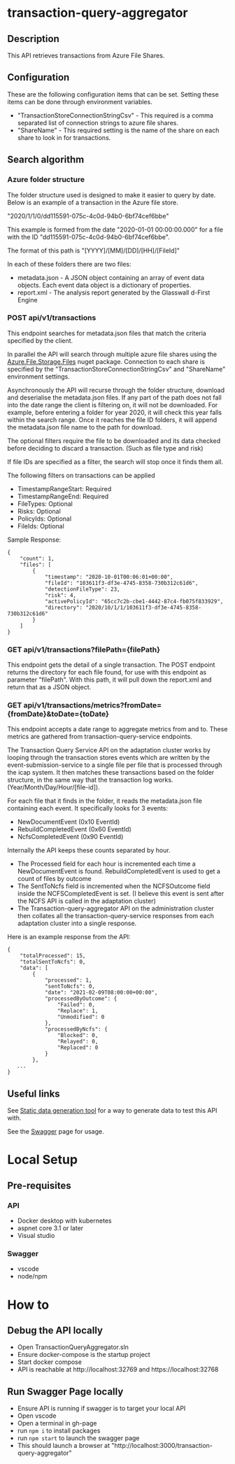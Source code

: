 # transaction-query-aggregator

## Description 

This API retrieves transactions from Azure File Shares. 

## Configuration

These are the following configuration items that can be set. Setting these items can be done through environment variables.

- "TransactionStoreConnectionStringCsv" - This required is a comma separated list of connection strings to azure file shares.
- "ShareName" - This required setting is the name of the share on each share to look in for transactions.

## Search algorithm 

### Azure folder structure

The folder structure used is designed to make it easier to query by date. Below is an example of a transaction in the Azure file store.

"2020/1/1/0/dd115591-075c-4c0d-94b0-6bf74cef6bbe"

This example is formed from the date "2020-01-01 00:00:00.000" for a file with the ID "dd115591-075c-4c0d-94b0-6bf74cef6bbe".

The format of this path is "[YYYY]/[MM]/[DD]/[HH]/[FileId]"

In each of these folders there are two files:

- metadata.json - A JSON object containing an array of event data objects. Each event data object is a dictionary of properties.
- report.xml - The analysis report generated by the Glasswall d-First Engine

### POST api/v1/transactions

This endpoint searches for metadata.json files that match the criteria specified by the client.

In parallel the API will search through multiple azure file shares using the [Azure.File.Storage.Files](https://docs.microsoft.com/en-us/dotnet/api/microsoft.azure.storage.file?view=azure-dotnet-legacy) nuget package. Connection to each share is specified by the "TransactionStoreConnectionStringCsv" and "ShareName" environment settings. 

Asynchronously the API will recurse through the folder structure, download and deserialise the metadata.json files. If any part of the path does not fall into the date range the client is filtering on, it will not be downloaded. For example, before entering a folder for year 2020, it will check this year falls within the search range. Once it reaches the file ID folders, it will append the metadata.json file name to the path for download.

The optional filters require the file to be downloaded and its data checked before deciding to discard a transaction. (Such as file type and risk)

If file IDs are specified as a filter, the search will stop once it finds them all.

The following filters on transactions can be applied

- TimestampRangeStart: Required
- TimestampRangeEnd: Required
- FileTypes: Optional
- Risks: Optional
- PolicyIds: Optional
- FileIds: Optional

Sample Response:

```
{
    "count": 1,
    "files": [
        {
            "timestamp": "2020-10-01T00:06:01+00:00",
            "fileId": "103611f3-df3e-4745-8358-730b312c61d6",
            "detectionFileType": 23,
            "risk": 4,
            "activePolicyId": "65cc7c2b-cbe1-4442-87c4-fb075f833929",
            "directory": "2020/10/1/1/103611f3-df3e-4745-8358-730b312c61d6"
        }
    ]
}
```

### GET api/v1/transactions?filePath={filePath}

This endpoint gets the detail of a single transaction. The POST endpoint returns the directory for each file found, for use with this endpoint as parameter "filePath". With this path, it will pull down the report.xml and return that as a JSON object.

### GET api/v1/transactions/metrics?fromDate={fromDate}&toDate={toDate}

This endpoint accepts a date range to aggregate metrics from and to. These metrics are gathered from transaction-query-service endpoints.

The Transaction Query Service API on the adaptation cluster works by looping through the transaction stores events which are written by the event-submission-service to a single file per file that is processed through the icap system. It then matches these transactions based on the folder structure, in the same way that the transaction log works. (Year/Month/Day/Hour/[file-id]).

For each file that it finds in the folder, it reads the metadata.json file containing each event. It specifically looks for 3 events:
- NewDocumentEvent (0x10 EventId)
- RebuildCompletedEvent (0x60 EventId)
- NcfsCompletedEvent (0x90 EventId)

Internally the API keeps these counts separated by hour.

- The Processed field for each hour is incremented each time a NewDocumentEvent is found.
RebuildCompletedEvent is used to get a count of files by outcome
- The SentToNcfs field is incremented when the NCFSOutcome field inside the NCFSCompletedEvent is set. (I believe this event is sent after the NCFS API is called in the adaptation cluster)
- The Transaction-query-aggregator API on the administration cluster then collates all the transaction-query-service responses from each adaptation cluster into a single response.

Here is an example response from the API:

```
{
    "totalProcessed": 15,
    "totalSentToNcfs": 0,
    "data": [
        {
            "processed": 1,
            "sentToNcfs": 0,
            "date": "2021-02-09T08:00:00+00:00",
            "processedByOutcome": {
                "Failed": 0,
                "Replace": 1,
                "Unmodified": 0
            },
            "processedByNcfs": {
                "Blocked": 0,
                "Relayed": 0,
                "Replaced": 0
            }
        },
   ...
}
```

## Useful links

See [Static data generation tool](https://github.com/filetrust/transaction-query-aggregator-static-data) for a way to generate data to test this API with.

See the [Swagger](https://filetrust.github.io/transaction-query-aggregator/#/) page for usage.

# Local Setup

## Pre-requisites

### API

- Docker desktop with kubernetes
- aspnet core 3.1 or later
- Visual studio 

### Swagger

- vscode
- node/npm

# How to

## Debug the API locally

- Open TransactionQueryAggregator.sln
- Ensure docker-compose is the startup project
- Start docker compose
- API is reachable at http://localhost:32769 and https://localhost:32768

## Run Swagger Page locally

- Ensure API is running if swagger is to target your local API
- Open vscode
- Open a terminal in gh-page
- run `npm i` to install packages
- run `npm start` to launch the swagger page
- This should launch a browser at "http://localhost:3000/transaction-query-aggregator"
